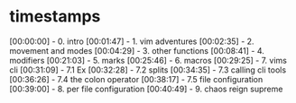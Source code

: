 # timestamps
[00:00:00] - 0. intro
[00:01:47] - 1. vim adventures
[00:02:35] - 2. movement and modes
[00:04:29] - 3. other functions
[00:08:41] - 4. modifiers
[00:21:03] - 5. marks
[00:25:46] - 6. macros
[00:29:25] - 7. vims cli
[00:31:09] - 7.1 Ex
[00:32:28] - 7.2 splits
[00:34:35] - 7.3 calling cli tools
[00:36:26] - 7.4 the colon operator
[00:38:17] - 7.5 file configuration
[00:39:00] - 8. per file configuration
[00:40:49] - 9. chaos reign supreme
